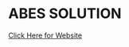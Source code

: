 # ABES SOLUTION
<a href="https://65d6f0f14739fc69cc86f22b--tubular-empanada-3cf0f3.netlify.app/"> Click Here for Website</a>
<br>

